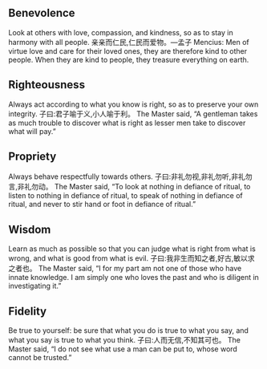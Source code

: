 ## Benevolence
Look at others with love, compassion, and kindness, so as to stay in harmony with all people.
亲亲而仁民,仁民而爱物。—孟子
Mencius: Men of virtue love and care for their loved ones, they are therefore kind to other people. When they are kind to people, they treasure everything on earth.
## Righteousness
Always act according to what you know is right, so as to preserve your own integrity.
子曰:君子喻于义,小人喻于利。
The Master said, “A gentleman takes as much trouble to discover what is right as lesser men take to discover what will pay.”
## Propriety
Always behave respectfully towards others.
子曰:非礼勿视,非礼勿听,非礼勿言,非礼勿动。
The Master said, “To look at nothing in defiance of ritual, to listen to nothing in defiance of ritual, to speak of nothing in defiance of ritual, and never to stir hand or foot in defiance of ritual.”
## Wisdom
Learn as much as possible so that you can judge what is right from what is wrong, and what is good from what is evil.
子曰:我非生而知之者,好古,敏以求之者也。
The Master said, “I for my part am not one of those who have innate knowledge. I am simply one who loves the past and who is diligent in investigating it.”
## Fidelity
Be true to yourself: be sure that what you do is true to what you say, and what you say is true to what you think.
子曰:人而无信,不知其可也。
The Master said, “I do not see what use a man can be put to, whose word cannot be trusted.”